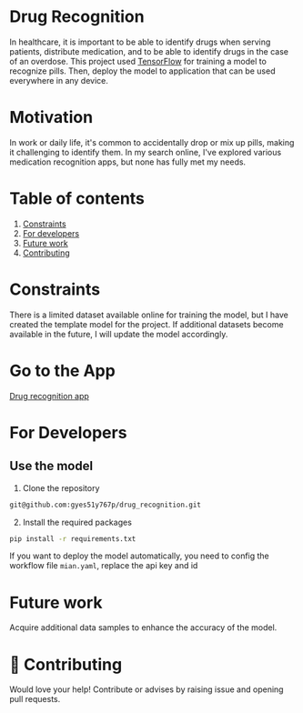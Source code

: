 # Drug Recognition

In healthcare, it is important to be able to identify drugs when serving patients,
distribute medication, and to be able to identify drugs in the case of an overdose.
This project used [TensorFlow](https://www.tensorflow.org/) for training a model to recognize pills.
Then, deploy the model to application that can be used everywhere in any device.

# Motivation
In work or daily life, it's common to accidentally drop or mix up pills, 
making it challenging to identify them. In my search online, 
I've explored various medication recognition apps, but none has fully met my needs.

# Table of contents
1. [Constraints](#constraints)
2. [For developers](#developers)
3. [Future work](#future-work)
4. [Contributing](#contributing)

# Constraints<a name="constraints"></a>
There is a limited dataset available online for training the model, 
but I have created the template model for the project. If additional 
datasets become available in the future, I will update the model accordingly.

# Go to the App <a name="predictApp"></a>
[Drug recognition app](https://drug-dockerfile.onrender.com/)

# For Developers<a name="developers"></a>

## Use the model
1. Clone the repository
```bash
git@github.com:gyes51y767p/drug_recognition.git
```
2. Install the required packages
```bash 
pip install -r requirements.txt
```
If you want to deploy the model automatically, you need to config the workflow file `mian.yaml`, replace the api key and id



# Future work<a name="future-work"></a>
Acquire additional data samples to enhance the accuracy of the model.

# 👏 Contributing<a name="contributing"></a>

Would love your help! Contribute or advises by raising issue and opening pull requests. 
